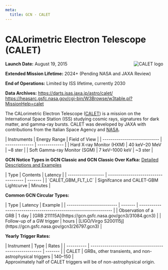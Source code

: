 ```yaml
---
meta:
  title: GCN - CALET
---
```


# CALorimetric Electron Telescope (CALET)

<img 
  src="/_static/img/calet-logo.png"
  alt="CALET logo"
  align="right"
  className="grid-col-6 mobile-lg:grid-col-4 tablet:grid-col-2 desktop:grid-col-3"
/>

**Launch Date:** August 19, 2015

**Extended Mission Lifetime:** 2024+ (Pending NASA and JAXA Review)

**End of Operations:** Limited by ISS lifetime, currently 2030

**Data Archives:** https://darts.isas.jaxa.jp/astro/calet/
https://heasarc.gsfc.nasa.gov/cgi-bin/W3Browse/w3table.pl?MissionHelp=calet

The CALorimetric Electron Telescope ([CALET](http://www.yoshida-agu.net/research/calet)) is a mission on the International Space Station (ISS) studying cosmic rays, signatures for dark matter, and gamma-ray bursts. CALET was developed by JAXA with contributions from the Italian Space Agency and [NASA](https://www.nasa.gov/mission_pages/station/research/experiments/explorer/Investigation.html?#id=1027).

<div className="overflow-table">
| Instruments                  | Energy Range   | Field of View |
| ---------------------------- | -------------- | ------------- |
| Hard X-ray Monitor (HXM)     | 40 keV–20 MeV  | ~8 ster       |
| Soft Gamma-ray Monitor (SGM) | 7 keV–1000 keV | ~3 ster       |
</div>

**GCN Notice Types in GCN Classic and GCN Classic Over Kafka:**
[Detailed Descriptions and Examples](https://gcn.gsfc.nasa.gov/calet.html)

<div className="overflow-table">
| Type               | Contents                             | Latency |
| ------------------ | ------------------------------------ | ------- |
| `CALET_GBM_FLT_LC` | Signifcance and CALET-GBM Lightcurve | Minutes |
</div>

**Common GCN Circular Types:**

<div className="overflow-table">
| Type                      | Latency | Example                                                          |
| ------------------------- | ------- | ---------------------------------------------------------------- |
| Observation of a GRB      | 1 day   | [GRB 211115A](https://gcn.gsfc.nasa.gov/gcn3/31084.gcn3)         |
| Follow-up of a GW trigger | hours   | [LIGO/Virgo S200115j](https://gcn.gsfc.nasa.gov/gcn3/26797.gcn3) |
</div>

**Yearly Trigger Rates:**

<div className="overflow-table">
| Instrument | Type                                                   | Rates   |
| ---------- | ------------------------------------------------------ | ------- |
| CALET      | GRBs, other transients, and non-astrophysical triggers | 140–150 |
</div>
Approximately half of CALET triggers will be of non-astrophysical origin.
